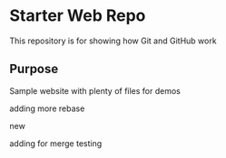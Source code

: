 # Starter Web Repo

This repository is for showing how Git and GitHub work

## Purpose

Sample website with plenty of files for demos

adding more rebase

new

adding for merge testing